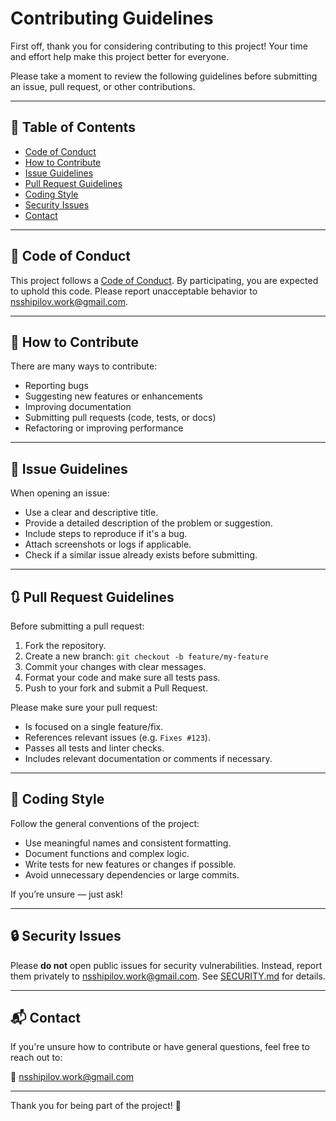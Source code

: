 # Contributing Guidelines

First off, thank you for considering contributing to this project! Your time and effort help make this project better for everyone.

Please take a moment to review the following guidelines before submitting an issue, pull request, or other contributions.

---

## 🧾 Table of Contents

* [Code of Conduct](#code-of-conduct)
* [How to Contribute](#how-to-contribute)
* [Issue Guidelines](#issue-guidelines)
* [Pull Request Guidelines](#pull-request-guidelines)
* [Coding Style](#coding-style)
* [Security Issues](#security-issues)
* [Contact](#contact)

---

## 📜 Code of Conduct

This project follows a [Code of Conduct](./CODE_OF_CONDUCT.md).
By participating, you are expected to uphold this code. Please report unacceptable behavior to [nsshipilov.work@gmail.com](mailto:nsshipilov.work@gmail.com).

---

## 🚀 How to Contribute

There are many ways to contribute:

* Reporting bugs
* Suggesting new features or enhancements
* Improving documentation
* Submitting pull requests (code, tests, or docs)
* Refactoring or improving performance

---

## 🐞 Issue Guidelines

When opening an issue:

* Use a clear and descriptive title.
* Provide a detailed description of the problem or suggestion.
* Include steps to reproduce if it's a bug.
* Attach screenshots or logs if applicable.
* Check if a similar issue already exists before submitting.

---

## 🔃 Pull Request Guidelines

Before submitting a pull request:

1. Fork the repository.
2. Create a new branch: `git checkout -b feature/my-feature`
3. Commit your changes with clear messages.
4. Format your code and make sure all tests pass.
5. Push to your fork and submit a Pull Request.

Please make sure your pull request:

* Is focused on a single feature/fix.
* References relevant issues (e.g. `Fixes #123`).
* Passes all tests and linter checks.
* Includes relevant documentation or comments if necessary.

---

## 🎨 Coding Style

Follow the general conventions of the project:

* Use meaningful names and consistent formatting.
* Document functions and complex logic.
* Write tests for new features or changes if possible.
* Avoid unnecessary dependencies or large commits.

If you’re unsure — just ask!

---

## 🔒 Security Issues

Please **do not** open public issues for security vulnerabilities.
Instead, report them privately to [nsshipilov.work@gmail.com](mailto:nsshipilov.work@gmail.com).
See [SECURITY.md](./SECURITY.md) for details.

---

## 📬 Contact

If you're unsure how to contribute or have general questions, feel free to reach out to:

📧 [nsshipilov.work@gmail.com](mailto:nsshipilov.work@gmail.com)

---

Thank you for being part of the project! 💙
